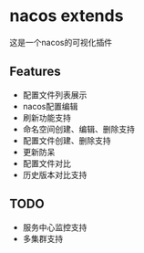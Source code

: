# nacos extends

这是一个nacos的可视化插件

## Features
* 配置文件列表展示
* nacos配置编辑
* 刷新功能支持
* 命名空间创建、编辑、删除支持
* 配置文件创建、删除支持
* 更新防呆
* 配置文件对比
* 历史版本对比支持

## TODO
* 服务中心监控支持
* 多集群支持
